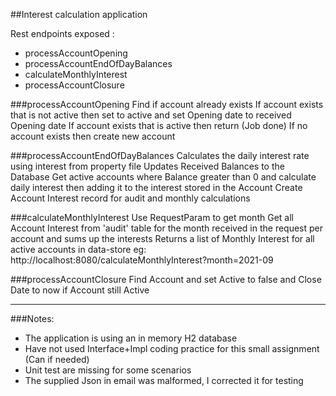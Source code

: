 ##Interest calculation application

Rest endpoints exposed :

 - processAccountOpening
 - processAccountEndOfDayBalances
 - calculateMonthlyInterest
 - processAccountClosure
 
###processAccountOpening
Find if account already exists
If account exists that is not active then set to active and set Opening date to received Opening date
If account exists that is active then return (Job done)
If no account exists then create new account

###processAccountEndOfDayBalances
Calculates the daily interest rate using interest from property file
Updates Received Balances  to the Database
Get active accounts where Balance greater than 0 and calculate daily interest then adding it to the interest stored in the Account
Create Account Interest record for audit and monthly calculations

###calculateMonthlyInterest
Use RequestParam to get month
Get all Account Interest from 'audit' table for the month received in the request per account and sums up the interests
Returns a list of Monthly Interest for all active accounts in data-store
eg: http://localhost:8080/calculateMonthlyInterest?month=2021-09

###processAccountClosure
Find Account and set Active to false and Close Date to now if Account still Active

---

###Notes:

 - The application is using an in memory H2 database
 - Have not used Interface+Impl coding practice for this small assignment (Can if needed)
 - Unit test are missing for some scenarios
 - The supplied Json in email was malformed, I corrected it for testing